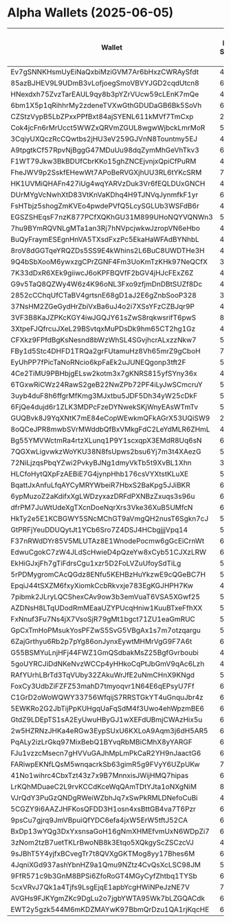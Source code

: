# Alpha Wallets (2025-06-05)

| Wallet | Risk Score | Backtesting ROI (SOL) | Portfolio Value (USD) | SOL Balance | Farming Attempts / Total Tokens | Farming Ratio (%) | Median/Avg Risk of Last 10 Tokens | Median/Avg MC of Last 10 Tokens | Winrate (%) | ROI (%) | ROI (1D) (%) | Win Rate 1D (%) | Tokens (1D) | ROI (7D) (%) | Win Rate 7D (%) | Tokens (7D) | ROI (30D) (%) | Win Rate 30D (%) | Tokens (30D) | Realized Gains (USD) | Unrealized Gains (USD) | Median/Avg Holding Time (min) | Buy Size | Median/Avg Profit % Per Trade | Median/Avg Loss % Per Trade |
|----------|----------|----------|----------|----------|----------|----------|----------|----------|----------|----------|----------|----------|----------|----------|----------|----------|----------|----------|----------|----------|----------|----------|----------|----------|----------|
| Ev7gSNNKHsmUyEiNaQxbiMziGVM7Ar6bHxzCWRAySfdt | 47.22 | 17911176.27% | $23512.28 | 154.2018 | 11 / 138 | 7.97% | 2.00/2.20 | $468.51K/$8.41M | 50.00% | 76.87% | 0.17% | 100.00% | 0 | 0.37% | 68.75% | 9 | 31.67% | 77.42% | 22 | $21521.64 | $23.77 | 16.45/11347.31 | $81.37 | 36.63%/162.01% | -33.00%/-37.49% |
| 85azBJHEV9L9UDmB3vLofjoegSmoVBVYJGD2cqdUtcn8 | 63.75 | 1093.82% | $32964.79 | 212.0443 | 0 / 15 | 0.00% | 6.50/5.50 | $121.73K/$1.28M | 46.67% | 84.80% | 6.36% | 50.00% | 2 | 24.96% | 33.33% | 6 | 100.00% | 50.00% | 15 | $39352.41 | $13188.01 | 496.62/2259.11 | $1794.91 | -/- | -/- |
| HNexdxh75ZvzTarEAUL9qy8b3pYZrVUcw59cLEnK7mQe | 45.00 | 36.77% | $54715.40 | 62.0474 | 0 / 24 | 0.00% | 6.00/5.78 | $3.05M/$20.85M | 45.83% | 162.70% | 1.36% | 50.00% | 1 | 2.02% | 33.33% | 3 | 326.34% | 76.92% | 10 | $76057.26 | $35654.08 | 444.83/13658.62 | $387.25 | 116.84%/103487.32% | -50.31%/-53.44% |
| 6bm1X5p1qRihhrMy2zdeneTVXwGthGDUDaGB6Bk5SoVh | 62.00 | 34.50% | $27667.25 | 179.8432 | 0 / 18 | 0.00% | 2.00/3.20 | $409.22K/$5.02M | 55.56% | 83.12% | 1.98% | 100.00% | 0 | 3.25% | 100.00% | 0 | 36.34% | 80.00% | 3 | $95338.65 | $10173.53 | 11337.89/45782.72 | $2379.09 | 181.00%/1523.81% | -84.21%/-85.80% |
| CZStzVypB5LbZPxxPPfBxt84ajSYENL611kMVf7TmCxp | 28.79 | 30.39% | $1706.57 | 5.1096 | 0 / 32 | 0.00% | 0.00/1.60 | $18.79M/$27.69M | 65.63% | 13.77% | 3.19% | 100.00% | 0 | 70.41% | 62.50% | 4 | 100.00% | 65.62% | 32 | $2874.39 | $-0.13 | 221.58/4656.54 | $75.72 | -/- | -/- |
| Cok4jcFn6rMrUcct5WWZxQRVmZGUL8wgwWjbckLmrMoR | 52.00 | 19.60% | $13795.01 | 17.5438 | 0 / 24 | 0.00% | 4.00/3.60 | $239.68K/$353.61K | 54.17% | 28.37% | 40.95% | 28.57% | 3 | 71.94% | 33.33% | 6 | 5434.15% | 56.52% | 22 | $8905.70 | $2068.68 | 428.13/10731.46 | $409.82 | 51.44%/51.44% | -64.25%/-64.25% |
| 3CqiyUXQczRcCQwtbs2jHU3eV259GJVnN8Tountmy5EJ | 43.09 | 14.56% | $2409.77 | 10.5510 | 1 / 22 | 4.55% | 6.00/5.67 | $1.82M/$1.92M | 68.18% | 26.08% | 33.94% | 57.14% | 2 | 190.54% | 72.73% | 7 | 100.00% | 68.18% | 22 | $4110.22 | $41.20 | 70.25/3632.94 | $200.15 | -/- | -/- |
| A9tpgtkCf57RpvNjBggG47MDuUu98dqZymMhGeVhTkv3 | 61.97 | 11.08% | $1693.43 | 10.2554 | 0 / 15 | 0.00% | 4.00/4.00 | $24.16K/$86.77K | 46.67% | 37.66% | 1.76% | 33.33% | 8 | 100.00% | 46.67% | 15 | 100.00% | 46.67% | 15 | $1295.13 | $44.98 | 22.26/36.19 | $120.42 | -/- | -/- |
| F1WT79Jkw3BkBDUfCbrKKo15ghZNCEjvnjxQpiCfPuRM | 40.76 | 11.05% | $10946.19 | 67.0780 | 2 / 159 | 1.26% | 3.00/2.70 | $22.70K/$913.11K | 50.94% | 55.92% | 0.51% | 100.00% | 1 | 15.43% | 90.91% | 3 | 25.53% | 60.00% | 33 | $83916.55 | $8763.71 | 694.04/7555.25 | $699.39 | 87.69%/1317.48% | -50.50%/-48.60% |
| FheJWV9p2SskfEHewWt7APoBeRVGXjhUU3RL6tYKcSRM | 76.35 | 9.73% | $2581.19 | 8.4250 | 3 / 37 | 8.11% | 3.50/4.50 | $4.68K/$3.69M | 48.65% | 38.47% | 7.59% | 42.86% | 5 | 8.83% | 57.14% | 6 | 2435.70% | 51.61% | 31 | $2506.33 | $4.69 | 13.48/625.94 | $110.61 | 91.56%/91.56% | -31.98%/-32.83% |
| HK1UVMiQHAFn427iUg4wqYARVzDuk3Vr6fEQLDUxGNCH | 48.50 | 8.07% | $63202.38 | 142.9608 | 1 / 50 | 2.00% | 4.00/3.10 | $17.57K/$398.28K | 58.00% | 23.44% | 21.05% | 100.00% | 1 | 68.60% | 70.00% | 19 | 192.06% | 59.52% | 39 | $24305.25 | $2171.40 | 113.29/2781.42 | $1562.34 | 71.93%/83.15% | -58.11%/-51.52% |
| DUrMYgVcNwhXtD83VtKnVaKDhq4H9TJNVqJynmfkF1yr | 60.39 | 7.39% | $4189.92 | 26.2399 | 1 / 19 | 5.26% | 4.00/5.20 | $4.31K/$4.60K | 68.42% | 46.66% | 10.66% | 75.00% | 4 | 100.00% | 68.42% | 19 | 100.00% | 68.42% | 19 | $2484.34 | $41.53 | 8.33/95.75 | $231.20 | -/- | -/- |
| FsHTbjz5shogZmKVEo4pwdePVfQ5LcySGLUb3WSFdB6r | 40.50 | 5.43% | $26747.60 | 19.0823 | 0 / 40 | 0.00% | 5.00/5.00 | $1.57M/$3.23M | 52.50% | 29.80% | 1.68% | 75.00% | 0 | 10.74% | 80.00% | 3 | 389.26% | 61.90% | 17 | $35125.01 | $832.23 | 2692.36/11662.33 | $670.69 | 52.60%/94.81% | -42.18%/-38.68% |
| EGSZSHEqsF7nzK877PCfXQKhGU31M899UHoNQYVQNWn3 | 52.21 | 5.32% | $13546.02 | 37.9860 | 21 / 228 | 9.21% | 4.00/4.00 | $5.13K/$197.32K | 46.93% | 25.95% | 15.26% | 85.71% | 5 | 18.89% | 70.00% | 18 | 41.68% | 51.61% | 50 | $41217.32 | $3582.03 | 11.23/1062.15 | $448.02 | 25.65%/329.76% | -30.15%/-33.86% |
| 7hu9BYmRQVNLgMTa1an3Rj7hNVpcjwkwJzropVN6eHbo | 48.38 | 3.79% | $4868.90 | 6.6045 | 0 / 15 | 0.00% | 4.50/4.20 | $3.67M/$5.85M | 60.00% | 14.02% | 14.20% | 100.00% | 0 | 0.44% | 62.50% | 3 | 100.00% | 60.00% | 15 | $1990.19 | $399.16 | 7461.33/9510.87 | $168.84 | -/- | -/- |
| BuQyFraymESEgnHnVA5TXsdFxzPc5EkaHaWFAdBYNhbL | 49.82 | 2.22% | $3848.22 | 6.1227 | 0 / 12 | 0.00% | 4.00/4.43 | $187.94K/$3.65M | 66.67% | 23.66% | 80.22% | 63.64% | 8 | 100.00% | 66.67% | 12 | 100.00% | 66.67% | 12 | $1484.33 | $16.20 | 510.41/394.55 | $436.32 | -/- | -/- |
| 8roV8dGGTqeYRQZDs5SS9E4kWhins2L6BuC8UWDTHe3H | 47.16 | 0.92% | $22580.16 | 96.9696 | 0 / 35 | 0.00% | 4.00/3.50 | $47.81K/$227.90K | 48.57% | 14.18% | 55.74% | 100.00% | 1 | 55.80% | 84.21% | 2 | 378.40% | 73.91% | 8 | $4539.10 | $-230.34 | 7499.98/38964.18 | $441.39 | 23.75%/81.21% | -22.16%/-42.17% |
| 9Q4bSbXooM6ywxzgCPrZGNF4Fm3UoKmTzKHk97NeQCfX | 36.92 | 0.73% | $30871.62 | 13.4041 | 0 / 49 | 0.00% | 4.50/3.80 | $1.38M/$1.99M | 46.94% | 7.49% | 3.98% | 25.00% | 1 | 13196.31% | 54.17% | 18 | 100.00% | 46.94% | 49 | $9206.49 | $-193.36 | 1987.74/5578.20 | $561.18 | -/- | -/- |
| 7K33dDxR6XEk9giiwcJ6oKPFBQVfF2bGV4jHJcFExZ6Z | 46.26 | 0.49% | $2744.41 | 6.9144 | 0 / 50 | 0.00% | 0.00/1.00 | $13.90M/$25.00M | 70.00% | 9.81% | 2.25% | 100.00% | 0 | 1.94% | 25.00% | 2 | 11.85% | 61.54% | 13 | $2663.73 | $1264.26 | 3286.51/11476.87 | $158.55 | 9.66%/41.38% | -12.20%/-24.03% |
| G9v5TaQ8QZWy4W6z4K96oNL3Fxo9zfjmDnDBtSUZf8Dc | 45.02 | 0.03% | $4477.30 | 29.3838 | 0 / 45 | 0.00% | 4.00/3.30 | $355.57K/$155.71M | 68.89% | 13.58% | 20.21% | 80.00% | 2 | 204.74% | 75.00% | 12 | 6426.50% | 69.77% | 43 | $5841.28 | $1162.26 | 92.91/3544.62 | $384.05 | 15.31%/15.31% | -85.69%/-85.69% |
| 2852cCChqUfCTaBV4grtsnE68gD1aJ2E6gZnbSooP328 | 32.50 | 0.00% | $8702.27 | 57.1152 | 0 / 14 | 0.00% | 4.50/4.20 | $1.37M/$1.91M | 78.57% | 52.93% | 22.73% | 100.00% | 1 | 264.48% | 72.73% | 7 | 100.00% | 78.57% | 14 | $4597.45 | $179.97 | 593.26/2950.04 | $618.03 | -/- | -/- |
| 37NsHM2ZGeGydHrZbiVxBa6uJ4o2i7XSsYFzCZBJqr9P | 49.67 | 0.00% | $19695.96 | 129.2587 | 0 / 15 | 0.00% | 4.00/5.00 | $139.37K/$278.00K | 66.67% | 97.74% | 6.58% | 66.67% | 3 | 100.00% | 66.67% | 15 | 100.00% | 66.67% | 15 | $2033.67 | $-66.47 | 46.28/289.09 | $61.72 | -/- | -/- |
| 3VF3B8KaJZPKcKGY4iwJGQJY61sZwS8rqkwsrifT6pwS | 81.65 | 0.00% | $4848.68 | 31.8128 | 2 / 25 | 8.00% | 5.00/5.10 | $145.11K/$2.19M | 84.00% | 135.78% | 0.00% | 0.00% | 0 | 4.91% | 100.00% | 0 | 4.91% | 100.00% | 0 | $9585.13 | $210.48 | 18.58/2834.64 | $153.09 | 101.92%/836.59% | -55.18%/-51.39% |
| 3XtpeFJQfrcuJXeL29BSvtqxMuPDsDk9hm65CT2hg1Gz | 41.00 | 0.00% | $178982.25 | 1169.4521 | 0 / 24 | 0.00% | 0.00/0.70 | $24.39M/$475.68M | 79.17% | 1936.31% | 0.00% | 0.00% | 0 | 0.61% | 100.00% | 0 | 5.36% | 100.00% | 0 | $125520.32 | $-1138.93 | 6428.82/59714.69 | $145.72 | 179.29%/5879.91% | -11.95%/-27.88% |
| CFXkz9FPfdBgKsNesnd8bWzWhSL4SGvjhcrALxzzNkw7 | 54.79 | -0.19% | $1214.03 | 5.4762 | 0 / 17 | 0.00% | 6.00/5.80 | $140.24K/$3.11M | 70.59% | 28.32% | 17.22% | 76.92% | 9 | 1260.42% | 75.00% | 12 | 100.00% | 75.00% | 17 | $1484.84 | $-12.08 | 605.58/3722.19 | $37.67 | -/- | -/- |
| FBy1d5Stc4DHFD1TRQa2grFUtamuHz8Vh65mrZ9gCboH | 76.58 | -0.35% | $3337.01 | 5.5900 | 2 / 48 | 4.17% | 4.50/4.10 | $10.81K/$13.94K | 72.92% | 42.97% | 1.77% | 100.00% | 0 | 2.11% | 100.00% | 0 | 2.62% | 62.50% | 2 | $1055.47 | $411.77 | 69317.26/65607.85 | $48.09 | 41.93%/770.30% | -19.73%/-16.41% |
| EyUhPP7fPicTaNoRNcio6kpFaEk2uJUNEQgonp3tft2F | 54.59 | -0.42% | $18031.56 | 6.0310 | 33 / 411 | 8.03% | 4.00/2.90 | $118.98K/$154.52K | 57.18% | 17.45% | 0.82% | 81.82% | 0 | 7.25% | 67.21% | 5 | 14.05% | 77.34% | 39 | $43080.34 | $5094.79 | 5357.58/39130.01 | $76.31 | 14.86%/41.16% | -12.55%/-16.12% |
| 4Ce2TiMU9PBHbjgELsw2kotm3x7gKNRS815yfSYny36x | 45.90 | -0.43% | $10824.30 | 34.4903 | 7 / 147 | 4.76% | 5.50/5.70 | $193.56K/$2.99M | 51.70% | 29.72% | 13.54% | 37.50% | 6 | 64.02% | 55.56% | 47 | 100.00% | 52.41% | 147 | $15471.15 | $-89.79 | 41.93/1348.31 | $53.62 | -/- | -/- |
| 6TGxwRiCWz24RawS2geB22NwZPb72PF4iLyJwSCmcruY | 57.05 | -0.57% | $39632.76 | 200.0191 | 4 / 44 | 9.09% | 7.00/6.40 | $19.21K/$191.02K | 61.36% | 158.07% | 7.70% | 80.00% | 2 | 53.78% | 72.73% | 9 | 100.00% | 62.79% | 44 | $290107.13 | $-315.27 | 435.82/1969.17 | $221.76 | -/- | -/- |
| 3uyb4duF8h6ffgrMfKmg3MJxtbu5JDF5Dh34yW25cDkF | 51.49 | -0.60% | $5341.50 | 7.6172 | 1 / 44 | 2.27% | 5.00/4.60 | $88.73K/$1.58M | 59.09% | 14.44% | 18.68% | 62.50% | 3 | 111.04% | 72.22% | 12 | 100.00% | 60.47% | 44 | $3540.41 | $479.43 | 1143.01/4233.69 | $80.07 | -/- | -/- |
| 6FjQe4dujd6r1ZLK3MDPcFzeDYNwekSKjWnyEAsWTmTv | 59.50 | -0.86% | $14786.70 | 7.1033 | 0 / 31 | 0.00% | 3.00/3.50 | $169.27K/$120.01M | 83.87% | 55.79% | 0.11% | 100.00% | 1 | 3.12% | 100.00% | 2 | 6.07% | 75.00% | 7 | $30389.00 | $489.88 | 257.77/21537.07 | $878.83 | 157.11%/180.57% | -51.77%/-50.65% |
| GUQBvk8J9YqXNtK7mE84eCopWEwkmQFkAGrX53UQiSW9 | 24.80 | -1.09% | $19942.28 | 74.2928 | 15 / 565 | 2.65% | 0.00/2.20 | $2.72M/$5.49M | 75.75% | 3.35% | 0.01% | 50.00% | 0 | 1.82% | 59.26% | 5 | 14.48% | 76.54% | 47 | $78701.28 | $1674.99 | 5784.32/25677.08 | $356.76 | 3.13%/9.42% | -6.60%/-12.14% |
| 8oQCeJPR8mwbSVrMWddbQfBxVMkgFdC2LeYdMLR6ZHmL | 42.09 | -1.63% | $7814.83 | 5.7756 | 0 / 93 | 0.00% | 3.00/2.90 | $9.00K/$632.97K | 50.54% | 14.17% | 12.39% | 75.00% | 2 | 214.86% | 68.00% | 11 | 287.95% | 66.67% | 19 | $3249.08 | $242.23 | 29001.20/30847.84 | $228.21 | 29.88%/71.48% | -26.50%/-28.96% |
| Bg55YMVWctmRa4rtzXLunq1P9Y1scxqpX3EMdR8Uq6sN | 67.61 | -1.87% | $2389.18 | 6.8750 | 1 / 16 | 6.25% | 6.50/6.20 | $13.48K/$32.72K | 62.50% | 38.71% | 29.25% | 71.43% | 7 | 43.09% | 70.00% | 9 | 100.00% | 62.50% | 16 | $1364.72 | $360.52 | 188.99/1275.98 | $133.72 | -/- | -/- |
| 7QGXwLigvwkzWoYKU38N8fsUpws2bsu6Yj7m3t4XAezG | 50.50 | -2.11% | $19248.36 | 29.2421 | 3 / 60 | 5.00% | 5.00/5.56 | $583.64K/$1.89M | 70.00% | 18.70% | 1.48% | 100.00% | 1 | 36.18% | 80.00% | 10 | 100.00% | 70.00% | 60 | $23681.53 | $99.71 | 18.35/2458.30 | $1006.26 | -/- | -/- |
| 72NiLjzqsPbqYZwi2PvkyBJNg1dmyVkTb5t9XvBL1Xhn | 32.88 | -2.19% | $24765.65 | 12.5816 | 1 / 13 | 7.69% | 2.00/2.90 | $8.61M/$12.01M | 61.54% | 8.71% | 305.10% | 77.78% | 7 | 100.00% | 61.54% | 13 | 100.00% | 61.54% | 13 | $2641.08 | $415.22 | 119.72/258.53 | $395.10 | -/- | -/- |
| HLCfoHytQXpFzAEBiE7G4jynpHhb176csVYXtstKLuXE | 55.79 | -2.23% | $2426.76 | 15.4929 | 2 / 77 | 2.60% | 4.00/4.00 | $93.15K/$290.75K | 81.82% | 4.51% | 5.93% | 75.00% | 2 | 22.85% | 76.92% | 11 | 318.33% | 86.54% | 51 | $1234.51 | $-27.30 | 182.08/837.32 | $67.94 | 6.83%/9.80% | -12.35%/-24.89% |
| BqattJxAnfuLfqAYCyMRYWbeiR7HbxS2BaKpg5JJiBKR | 62.75 | -2.70% | $14890944655941564.00 | 36.6352 | 0 / 40 | 0.00% | 4.50/4.90 | $172.60K/$4.33M | 52.50% | 22.16% | 1.35% | 100.00% | 0 | 6.07% | 50.00% | 0 | 483.94% | 71.43% | 6 | $14189.51 | $-8482.45 | 4391.47/12294.84 | $498.01 | 37.01%/72.01% | -89.17%/-71.93% |
| 6ypMuzoZ2aKdifxXgLWDzyxazDRFdPXNBzZxuqs3s96u | 66.67 | -2.72% | $4349.30 | 28.3729 | 3 / 46 | 6.52% | 3.00/3.30 | $6.25K/$345.62K | 45.65% | 81.57% | 4.01% | 100.00% | 1 | 5.70% | 80.00% | 3 | 28.24% | 43.48% | 22 | $9841.88 | $-61.39 | 23.76/1898.27 | $139.82 | 68.69%/201.25% | -13.65%/-16.96% |
| dfrPM7JuWtUdeXgTXcnDoeNqrXrs3Vke36XuB5UMfcN | 65.46 | -3.17% | $2535.40 | 16.6396 | 1 / 12 | 8.33% | 4.00/5.40 | $6.40K/$15.11K | 66.67% | 77.86% | 1343.31% | 75.00% | 8 | 100.00% | 66.67% | 12 | 100.00% | 66.67% | 12 | $4553.58 | $0.00 | 16.77/61.45 | $420.80 | -/- | -/- |
| HkTy2e5E1KCBGWY5SNcMChGT9aVmgQH2nusT6Sgkn7cJ | 53.77 | -3.22% | $2425.15 | 8.0853 | 46 / 582 | 7.90% | 4.50/4.30 | $31.07K/$131.88K | 49.83% | 5.31% | 114.95% | 66.67% | 4 | 86.18% | 52.27% | 39 | 175.05% | 49.82% | 264 | $2104.44 | $642.90 | 20.95/1620.39 | $80.93 | 38.59%/64.34% | -41.31%/-49.84% |
| GtPRFjYeuDDUQytJt1YCb6Sro7Z4DSJ4HCbgjjjVpq14 | 59.25 | -3.44% | $7437.70 | 11.0382 | 2 / 41 | 4.88% | 6.00/5.60 | $305.23K/$981.07K | 56.10% | 40.91% | 2.01% | 50.00% | 1 | 148.09% | 38.46% | 7 | 100.00% | 56.10% | 41 | $17853.56 | $850.90 | 93.74/2736.72 | $352.16 | -/- | -/- |
| F37nRWdDYr85V5MLUTAz8E1WnodePocmw6gGcEiCrnWt | 67.83 | -3.64% | $927.89 | 6.0894 | 1 / 21 | 4.76% | 2.00/2.67 | $14.11K/$47.71M | 52.38% | 31.46% | 0.40% | 100.00% | 1 | 29.76% | 60.00% | 4 | 29.76% | 60.00% | 4 | $2193.39 | $-0.00 | 14.01/9791.11 | $231.07 | 99.71%/105.25% | -26.92%/-39.90% |
| EdwuCgokC7zW4JLdScHwieD4pQzeYw8xCyb51CJXzLRW | 64.53 | -3.83% | $1361.11 | 6.7765 | 0 / 18 | 0.00% | 10.00/7.80 | $1.12K/$126.37K | 55.56% | 93.42% | 14.48% | 80.00% | 3 | 116.22% | 55.56% | 8 | 23366.38% | 55.56% | 17 | $1165.47 | $160.25 | 440.50/14309.47 | $22.61 | -/- | -62.50%/-62.50% |
| EkHiGJxjFh7gTiFdrsCgu1xzr5D2FoLVZuUfoySdTiLg | 58.80 | -3.92% | $2775.37 | 18.2138 | 0 / 14 | 0.00% | 4.00/4.44 | $102.33K/$289.13K | 57.14% | 16.15% | 116.36% | 71.43% | 7 | 100.00% | 57.14% | 14 | 100.00% | 57.14% | 14 | $1393.43 | $0.00 | 10.70/17.02 | $460.13 | -/- | -/- |
| 5rPDMygromCAcQGdz8ENfu5KEHBzHuYkzwE9cQGeBC7H | 55.91 | -4.13% | $5503.70 | 28.6038 | 0 / 16 | 0.00% | 4.50/3.70 | $83.52K/$132.70K | 50.00% | 35.19% | 1.80% | 100.00% | 1 | 48.73% | 66.67% | 9 | 48.73% | 66.67% | 9 | $11598.39 | $-63.13 | 647.69/2714.41 | $681.96 | 45.35%/45.35% | -25.14%/-35.30% |
| EpqiJ44tSXZM6fxyXiomkCcbRkvxje783EgKGJHPH7Kw | 43.67 | -4.55% | $1861525044853229.00 | 75.7875 | 3 / 124 | 2.42% | 4.50/3.60 | $829.98K/$7.38M | 54.03% | 7.42% | 0.00% | 0.00% | 0 | 24.91% | 100.00% | 1 | 4156.20% | 69.57% | 21 | $11876.89 | $-8204.35 | 100.27/7251.79 | $235.18 | 41.36%/81.04% | -58.75%/-53.23% |
| 7pibmk2JLryLQCShexCAv9ow3b3emVuaT6VSA5XGwf25 | 53.50 | -4.77% | $6684.15 | 43.8659 | 6 / 99 | 6.06% | 3.50/3.70 | $7.35K/$2.56M | 48.48% | 12.50% | 215.10% | 72.73% | 9 | 2500.62% | 50.62% | 81 | 100.00% | 48.48% | 99 | $3832.91 | $-1.86 | 17.76/383.70 | $151.79 | -/- | -/- |
| AZDNsH8LTqUDodRmMEaaUZYPUcqHniw1KuuBTxeFfhXX | 53.88 | -4.94% | $3090.41 | 16.8869 | 15 / 153 | 9.80% | 4.00/4.00 | $8.82K/$2.39M | 45.10% | 4.83% | 4.98% | 75.00% | 3 | 639.73% | 54.17% | 44 | 100.00% | 45.10% | 153 | $3691.47 | $181.05 | 11.25/257.59 | $209.49 | -/- | -/- |
| FxNnuf3Fu7Ns4jX7VsoSjR79gMt1bgct71ZU1eaGmRUC | 56.05 | -5.29% | $1975.69 | 8.3291 | 28 / 328 | 8.54% | 2.50/3.00 | $6.98K/$571.70K | 55.79% | 4.19% | 27.60% | 50.00% | 3 | 45.46% | 61.29% | 30 | 8035.96% | 56.48% | 106 | $1841.60 | $117.59 | 27.60/428.37 | $25.21 | 11.93%/16.05% | -28.45%/-34.49% |
| GpCxTmHoPMsukYosPFZwS5SvG5VBgAx1s7m7otzqargu | 53.51 | -5.71% | $5952.86 | 39.0590 | 15 / 156 | 9.62% | 6.00/5.89 | $303.43K/$841.80K | 61.54% | 6.06% | 10.66% | 64.29% | 5 | 62.68% | 60.78% | 33 | 100.00% | 61.54% | 156 | $9987.82 | $-64.71 | 26.85/3049.51 | $276.00 | -/- | -/- |
| 6ZajGrthyu6Rb2p7pYg86onJynxEywtMHMrVgG9F7A6t | 61.76 | -6.23% | $2743.80 | 18.0014 | 0 / 14 | 0.00% | 3.00/2.90 | $4.48K/$7.48K | 50.00% | 130.25% | 248.66% | 100.00% | 2 | 248.66% | 100.00% | 2 | 411.73% | 75.00% | 3 | $2822.73 | $-21.22 | 16.57/1862.43 | $143.72 | 4.23%/106.74% | -29.44%/-37.67% |
| G55BSMYuLnjHFj44FWZ1GmQSdbakMsZ25BgfGvrboubi | 41.17 | -6.29% | $2123.20 | 13.9330 | 0 / 672 | 0.00% | 4.00/2.60 | $887.57K/$6.35M | 57.89% | 1.29% | 0.27% | 54.00% | 8 | 34.43% | 51.01% | 121 | 286.54% | 56.72% | 562 | $2598.06 | $-3.40 | 974.51/10920.82 | $43.18 | 2.55%/5.75% | -1.64%/-5.71% |
| 5goUYRCJiDdNKeNvzWCCp4yHHkoCqPtJbGmV9qAc6Lzh | 48.67 | -6.55% | $10507.43 | 20.5362 | 0 / 31 | 0.00% | 4.00/4.30 | $12.14K/$71.85K | 51.61% | 56.53% | 0.57% | 66.67% | 0 | 520.80% | 66.67% | 2 | 381.18% | 61.54% | 7 | $5980.76 | $2374.36 | 3322.51/10655.64 | $197.95 | 33.96%/97.98% | -68.99%/-53.50% |
| RAfYUrhLBrTd3TqVUby32ZAkuWrJfE2uNmCHnX9KNgd | 50.55 | -7.13% | $3013.54 | 17.6513 | 2 / 81 | 2.47% | 4.00/3.40 | $4.64K/$14.77K | 50.62% | 27.66% | 0.31% | 100.00% | 1 | 88.59% | 54.55% | 11 | 213.42% | 63.64% | 17 | $4909.42 | $6.83 | 588.95/9008.28 | $137.95 | 17.31%/54.20% | -14.78%/-24.44% |
| FoxCy3UdbZiFZFZ53mahD7tmyoqvr1N64E6qEPsyU7Ff | 68.06 | -7.17% | $2943.51 | 14.6280 | 0 / 29 | 0.00% | 2.00/3.10 | $7.97K/$69.07K | 65.52% | 52.76% | 0.50% | 100.00% | 0 | 11.63% | 100.00% | 1 | 42.25% | 77.78% | 9 | $8847.71 | $251.04 | 1538.04/4005.62 | $269.52 | 67.22%/108.32% | -28.42%/-30.48% |
| C1GrD2oWoWQWY33756WfqijS7RRSTGkYT4uGnquJbr4z | 60.05 | -7.24% | $3867.70 | 6.9025 | 2 / 51 | 3.92% | 4.00/3.00 | $8.32K/$98.57K | 50.98% | 43.20% | 7.41% | 71.43% | 6 | 27.40% | 80.00% | 8 | 2059.59% | 57.89% | 38 | $5044.39 | $441.26 | 2423.28/7914.73 | $231.65 | 42.16%/58.67% | -31.50%/-35.91% |
| 5EWKRo2G2JbTijPpKUHgqUaFqSdM4f3Uwo4ehWpzmBE6 | 60.39 | -7.40% | $1321.81 | 8.5772 | 3 / 69 | 4.35% | 4.00/2.90 | $34.45K/$2.77M | 57.97% | 5.70% | 2.60% | 100.00% | 1 | 112.11% | 53.19% | 44 | 100.00% | 57.97% | 69 | $1792.62 | $-5.19 | 41.57/545.62 | $120.61 | -/- | -/- |
| GtdZ9LDEpTS1sA2EyUwuHByGJ1wXEFdUBmjCWAzHix5u | 62.59 | -7.47% | $4490.84 | 29.4737 | 1 / 12 | 8.33% | 4.50/5.10 | $4.35K/$33.61K | 58.33% | 397.94% | 619.16% | 100.00% | 3 | 392.68% | 62.50% | 8 | 100.00% | 58.33% | 12 | $8442.36 | $0.00 | 63.30/107.46 | $83.73 | -/- | -/- |
| 2w5HZRNzJHKa4eRGw3EypSUxU6KXLoA9Aqm3j6dH5AR5 | 60.08 | -7.86% | $2264.60 | 8.9574 | 35 / 765 | 4.58% | 4.00/4.30 | $6.14K/$35.01K | 48.10% | 4.17% | 2.26% | 82.35% | 6 | 11.26% | 46.15% | 60 | 147.75% | 38.62% | 235 | $5205.08 | $114.57 | 24.75/1205.69 | $102.56 | 7.24%/12.56% | -5.47%/-9.93% |
| PqALy2izLrGkq97MixBebQ1BYvqRbMBiCMhX8yYARGF | 66.12 | -8.02% | $952.66 | 6.2520 | 1 / 28 | 3.57% | 5.00/6.30 | $8.30K/$32.19K | 46.43% | 41.78% | 282.83% | 50.00% | 2 | 814.34% | 50.00% | 16 | 100.00% | 46.43% | 28 | $1095.74 | $-7.81 | 8.55/14.02 | $92.28 | -/- | -/- |
| FJu1vzzcMsecn7gHVVuGAJhMpLmPkCaR2YH9nJaactG6 | 64.85 | -8.03% | $4395.74 | 27.4817 | 2 / 20 | 10.00% | 3.50/4.40 | $5.08K/$33.86K | 65.00% | 37.85% | 5018.86% | 73.33% | 15 | 2098.31% | 65.00% | 19 | 100.00% | 65.00% | 20 | $1923.53 | $83.07 | 46.25/582.15 | $223.44 | -/- | -/- |
| FARiwpEKNfLQsM5wnqacrkSb63gimR5g9FVyY6UZpUKw | 76.06 | -8.41% | $3079.83 | 20.2081 | 3 / 42 | 7.14% | 4.00/3.40 | $11.33K/$14.73M | 73.81% | 19.66% | 0.12% | 100.00% | 1 | 22.10% | 100.00% | 2 | 9.08% | 60.00% | 5 | $4376.75 | $-7.25 | 17.78/531.07 | $404.46 | 25.21%/81.38% | -9.62%/-13.42% |
| 41No1wihrc4CbxTzt43z7x9B7MnnxisJWijHMQ7hipas | 66.29 | -8.70% | $3271.18 | 21.4581 | 1 / 45 | 2.22% | 9.50/8.10 | $2.45K/$47.76K | 55.56% | 59.34% | 9.07% | 100.00% | 3 | 543.01% | 54.55% | 22 | 100.00% | 55.56% | 45 | $3142.76 | $-30.65 | 32.05/153.05 | $105.83 | -/- | -/- |
| LrKQhMDuaeC2L9rvKCCdKceWqQAmTDtYJta1oNXgNiM | 80.40 | -8.79% | $2243.06 | 6.5690 | 1 / 14 | 7.14% | 4.00/4.30 | $10.47K/$3.69M | 64.29% | 61.13% | 8.59% | 66.67% | 1 | 9.74% | 100.00% | 2 | 100.00% | 64.29% | 14 | $2353.27 | $-13.43 | 85.35/1609.04 | $143.34 | -/- | -/- |
| VJrQdY3PuGzQNDgRWeiWZbhJq7xSwPkRMLDNefoCuBi | 46.00 | -9.44% | $13816.28 | 16.2460 | 0 / 72 | 0.00% | 4.00/5.10 | $187.91K/$184.81K | 50.00% | 74.04% | 4.65% | 50.00% | 7 | 100.00% | 50.00% | 72 | 100.00% | 50.00% | 72 | $17298.22 | $5461.00 | 30.99/393.82 | $155.81 | -/- | -/- |
| 5CGZY9i6AAZJHFKosQFDD3H1osn4xsBttGB4va7T6Pzr | 60.68 | -9.97% | $1838.54 | 12.0688 | 6 / 78 | 7.69% | 4.00/4.50 | $7.06K/$22.58K | 60.26% | 8.07% | 23.14% | 80.00% | 9 | 388.98% | 60.87% | 69 | 100.00% | 60.26% | 78 | $1839.00 | $0.08 | 14.31/61.08 | $162.57 | -/- | -/- |
| 9psCu7gjrq9JmVBpuiQfYDC6efa4jxW5ErW5tftJ52CA | 66.11 | -9.97% | $1958.61 | 12.8533 | 38 / 411 | 9.25% | 4.00/3.60 | $4.29K/$4.33K | 50.85% | 9.68% | 1.45% | 50.00% | 2 | 20.94% | 40.91% | 43 | 241.16% | 45.27% | 243 | $5765.25 | $-0.00 | 17.16/73.09 | $129.00 | 11.06%/24.02% | -13.92%/-15.39% |
| BxDp13wYQg3DxYxsnsaGoH16gNmXHMEfvmUxN6WDpZi7 | 61.22 | -10.12% | $4160.01 | 19.6071 | 4 / 59 | 6.78% | 4.00/4.30 | $4.75K/$7.42K | 49.15% | 23.76% | 12.13% | 35.00% | 18 | 748.89% | 52.00% | 47 | 5089.85% | 48.21% | 56 | $5383.45 | $518.57 | 10.86/631.13 | $216.66 | 11.19%/11.19% | -87.59%/-87.59% |
| 3zNom2tzB7uetTKLrBwoNB8k3Etqo5XQkgyScZSCzcVJ | 45.16 | -10.19% | $978.95 | 5.8256 | 3 / 325 | 0.92% | 4.00/4.10 | $263.57K/$474.84K | 51.38% | 2.58% | 3.20% | 42.86% | 6 | 20.52% | 73.91% | 23 | 138.58% | 55.88% | 101 | $6458.95 | $285.90 | 397.28/2555.26 | $56.03 | 6.55%/22.14% | -12.87%/-21.90% |
| 9sJBhT5Y4yjfxBCvegTr7t8QVXgGKTMog8yy17Bhes6M | 60.95 | -10.55% | $4737.10 | 10.1326 | 1 / 24 | 4.17% | 4.50/4.10 | $9.89K/$2.57M | 45.83% | 25.43% | 8.64% | 100.00% | 1 | 62.08% | 46.15% | 10 | 148.59% | 33.33% | 18 | $6474.50 | $118.71 | 147.85/1494.03 | $107.53 | 18.87%/27.52% | -9.24%/-9.24% |
| 4JqniXGd937ashYbnHZ9a1Qmu9NZtz4CvQsXcLSC98JM | 57.88 | -12.04% | $2194.55 | 14.4034 | 1 / 28 | 3.57% | 3.00/4.10 | $5.00K/$19.09K | 64.29% | 11.31% | 0.20% | 50.00% | 2 | 28.12% | 75.00% | 7 | 17235.76% | 66.67% | 27 | $2567.34 | $0.00 | 231.77/1207.91 | $162.83 | -/- | -12.64%/-12.64% |
| 9FfR571c9b3GnM8BPSi6ZfoRoGT4MGyCyfZhtbq1TYSb | 61.46 | -12.12% | $12456.75 | 59.8021 | 1 / 13 | 7.69% | 4.00/3.67 | $5.52K/$3.59M | 46.15% | 42.13% | 100.00% | 46.15% | 13 | 100.00% | 46.15% | 13 | 100.00% | 46.15% | 13 | $8789.01 | $2057.68 | 38.63/65.28 | $349.59 | -/- | -/- |
| 5cxVRvJ7Qk1a4Tjfs9LsgEjqE1apbYcgHWiNPeJzNE7V | 70.82 | -13.65% | $1527.69 | 10.0241 | 3 / 30 | 10.00% | 4.00/4.30 | $7.18K/$38.16K | 46.67% | 21.95% | 662.47% | 44.44% | 18 | 100.00% | 48.28% | 30 | 100.00% | 48.28% | 30 | $1588.17 | $0.00 | 13.72/45.76 | $206.92 | -/- | -/- |
| AVGHs9FJKYgmZKc9DgLu2o7jgbYWTA95Wk7bLZGQACdk | 66.30 | -13.78% | $2178.59 | 14.1152 | 6 / 61 | 9.84% | 4.00/5.33 | $13.23K/$51.28K | 54.10% | 21.97% | 38.89% | 66.67% | 15 | 76.68% | 51.79% | 54 | 100.00% | 54.10% | 61 | $5853.48 | $-22.89 | 12.40/158.23 | $243.42 | -/- | -/- |
| EWT2y5gzk544M6mKDZMAYwK97BbmQrDzu1QA1rjKqcHE | 63.14 | -15.97% | $1363.34 | 5.0069 | 1 / 18 | 5.56% | 5.00/5.00 | $5.79K/$10.67K | 77.78% | 12.71% | 100.00% | 77.78% | 18 | 100.00% | 77.78% | 18 | 100.00% | 77.78% | 18 | $1122.24 | $152.69 | 9.38/18.11 | $263.03 | -/- | -/- |
